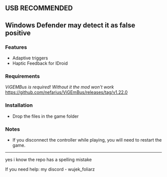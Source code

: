 ## USB RECOMMENDED
## Windows Defender may detect it as false positive

### Features
- Adaptive triggers
- Haptic Feedback for IDroid

### Requirements
*ViGEMBus is required! Without it the mod won't work*
https://github.com/nefarius/ViGEmBus/releases/tag/v1.22.0

### Installation
- Drop the files in the game folder

### Notes
- If you disconnect the controller while playing, you will need to restart the game.

---
yes i know the repo has a spelling mistake

If you need help: my discord - wujek_foliarz
